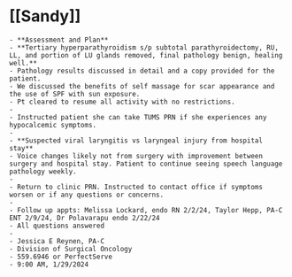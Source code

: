 # [[Sandy]]
	- **Assessment and Plan**
	- **Tertiary hyperparathyroidism s/p subtotal parathyroidectomy, RU, LL, and portion of LU glands removed, final pathology benign, healing well.**
	- Pathology results discussed in detail and a copy provided for the patient.
	- We discussed the benefits of self massage for scar appearance and the use of SPF with sun exposure.
	- Pt cleared to resume all activity with no restrictions.
	-
	- Instructed patient she can take TUMS PRN if she experiences any hypocalcemic symptoms.
	-
	- **Suspected viral laryngitis vs laryngeal injury from hospital stay**
	- Voice changes likely not from surgery with improvement between surgery and hospital stay. Patient to continue seeing speech language pathology weekly.
	-
	- Return to clinic PRN. Instructed to contact office if symptoms worsen or if any questions or concerns.
	-
	- Follow up appts: Melissa Lockard, endo RN 2/2/24, Taylor Hepp, PA-C ENT 2/9/24, Dr Polavarapu endo 2/22/24
	- All questions answered
	-
	- Jessica E Reynen, PA-C
	- Division of Surgical Oncology
	- 559.6946 or PerfectServe
	- 9:00 AM, 1/29/2024